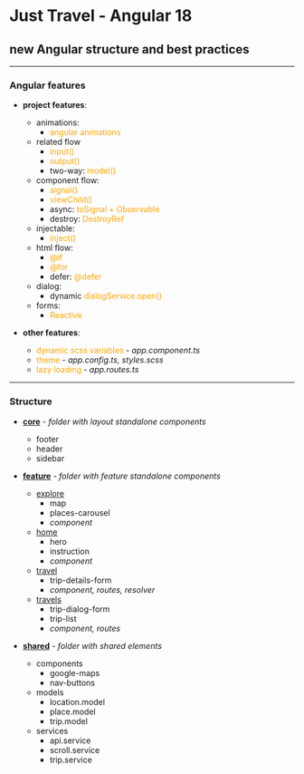 # Just Travel - Angular 18

## new Angular structure and best practices

---------------------
<style>
x { color: orange }
g { color: gold }
</style>

### Angular features

* **project features**:
    * animations:
        * <x>angular animations</x>
    * related flow
        * <x>input()</x>
        * <x>output()</x>
        * two-way: <x>model()</x>
    * component flow:
        * <x>signal()</x>
        * <x>viewChild()</x>
        * async: <x>toSignal + Observable<x>
        * destroy: <x>DestroyRef<x>
    * injectable:
        * <x>inject()</x>
    * html flow:
        * <x>@if</x>
        * <x>@for</x>
        * defer: <x>@defer</x>
    * dialog:
        * dynamic <x>dialogService.open()</x>
    * forms:
        * <x>Reactive</x>


* **other features**:
    * <x>dynamic scss variables</x> - _app.component.ts_
    * <x>theme</x> - _app.config.ts, styles.scss_
    * <x>lazy loading</x> - _app.routes.ts_

------------------

### Structure

* **[core](app/src/app/core)** - _folder with layout standalone components_
    * footer
    * header
    * sidebar


* **[feature](app/src/app/feature)** - _folder with feature standalone components_
    * [explore](app/src/app/feature/explore)
        * map
        * places-carousel
        * _component_
    * [home](app/src/app/feature/home)
        * hero
        * instruction
        * _component_
    * [travel](app/src/app/feature/travel)
        * trip-details-form
        * _component, routes, resolver_
    * [travels](app/src/app/feature/travels)
        * trip-dialog-form
        * trip-list
        * _component, routes_


* **[shared](app/src/app/shared)** - _folder with shared elements_
    * components
        * google-maps
        * nav-buttons
    * models
        * location.model
        * place.model
        * trip.model
    * services
        * api.service
        * scroll.service
        * trip.service